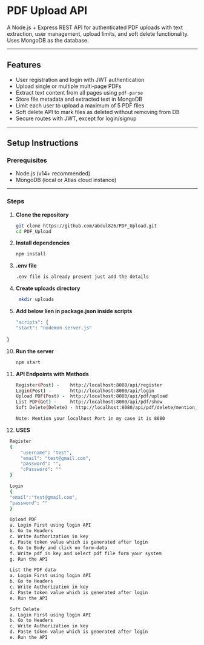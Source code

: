 # PDF Upload API

A Node.js + Express REST API for authenticated PDF uploads with text extraction, user management, upload limits, and soft delete functionality.  
Uses MongoDB as the database.

---

## Features

- User registration and login with JWT authentication  
- Upload single or multiple multi-page PDFs  
- Extract text content from all pages using `pdf-parse`  
- Store file metadata and extracted text in MongoDB  
- Limit each user to upload a maximum of 5 PDF files  
- Soft delete API to mark files as deleted without removing from DB  
- Secure routes with JWT, except for login/signup  

---

## Setup Instructions

### Prerequisites

- Node.js (v14+ recommended)  
- MongoDB (local or Atlas cloud instance)  

---

### Steps

1. **Clone the repository**

   ```bash
   git clone https://github.com/abdul826/PDF_Upload.git
   cd PDF_Upload

2. **Install dependencies**
   ```bash
   npm install

4. **.env file**
      ```bash
    .env file is already present just add the details

6. **Create uploads directory**
   ```bash
    mkdir uploads

8. **Add below lien in package.json inside scripts**
    ```bash
    "scripts": {
    "start": "nodemon server.js"
  }

10. **Run the server**
    ```bash
    npm start

12. **API Endpoints with Methods**
    ```bash
    Register(Post) -    http://localhost:8080/api/register
    Login(Post) -       http://localhost:8080/api/login
    Upload PDF(Post) -  http://localhost:8080/api/pdf/upload
    List PDF(Get) -     http://localhost:8080/api/pdf/show
    Soft Delete(Delete) - http://localhost:8080/api/pdf/delete/mention_ID 

    Note: Mention your localhost Port in my case it is 8080

14. **USES**
   ```bash
    Register
    {
        "username": "test",
        "email": "test@gmail.com",
        "password": "",
        "cPassword": ""
    }

    Login
    {
    "email":"test@gmail.com",
    "password": ""
    }

    Upload PDF
    a. Login First using login API
    b. Go to Headers
    c. Write Authorization in key
    d. Paste token value which is generated after login
    e. Go to Body and click on form-data
    f. Write pdf in key and select pdf file form your system
    g. Run the API

    List the PDF data
    a. Login First using login API
    b. Go to Headers
    c. Write Authorization in key
    d. Paste token value which is generated after login
    e. Run the API

    Soft Delete
    a. Login First using login API
    b. Go to Headers
    c. Write Authorization in key
    d. Paste token value which is generated after login
    e. Run the API
